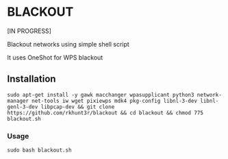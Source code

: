 # BLACKOUT

[IN PROGRESS]

Blackout networks using simple shell script

It uses OneShot for WPS blackout

## Installation

`sudo apt-get install -y gawk macchanger wpasupplicant python3 network-manager net-tools iw wget pixiewps mdk4 pkg-config libnl-3-dev libnl-genl-3-dev libpcap-dev && git clone https://github.com/rkhunt3r/blackout && cd blackout && chmod 775 blackout.sh`

### Usage
`sudo bash blackout.sh`
